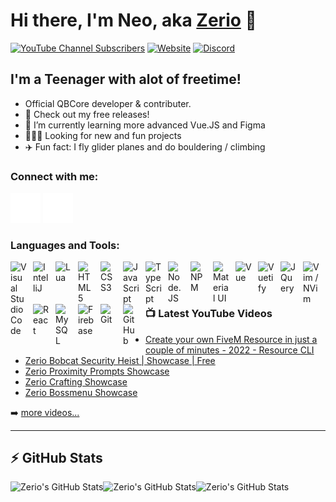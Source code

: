 # Hi there, I'm Neo, aka [Zerio][youtube] 👋 

[![YouTube Channel Subscribers](https://img.shields.io/youtube/channel/subscribers/UCPXxRNLLgvNpjvGHHMMYxmQ?logo=youtube&logoColor=red&style=for-the-badge)][youtube] <!-- [![Website](https://img.shields.io/website?label=zerio-scripts.com&url=https%3A%2F%2Fzerio-scripts.com&style=for-the-badge)](https://zerio-scripts.com) -->
[![Website](https://img.shields.io/website?label=store.zerio-scripts.com&style=for-the-badge&url=https%3A%2F%2Fstore.zerio-scripts.com)](https://store.zerio-scripts.com)
[![Discord](https://img.shields.io/discord/931629164656734238?style=for-the-badge&label=Discord%20Server)](http://discord.zerio-scripts.com)

## I'm a Teenager with alot of freetime!

- Official QBCore developer & contributer.
- 🔭 Check out my free releases!
- 🤔 I’m currently learning more advanced Vue.JS and Figma
- 🧑‍🤝‍🧑 Looking for new and fun projects
- ✈️ Fun fact: I fly glider planes and do bouldering / climbing

### Connect with me:

[![website](./img/globe-dark.svg)](https://store.zerio-scripts.com)
[![website](./img/youtube-dark.svg)](https://youtube.com/c/Zerio#gh-dark-mode-only)

### Languages and Tools:

<img align="left" alt="Visual Studio Code" width="26px" src="https://cdn.jsdelivr.net/gh/devicons/devicon/icons/vscode/vscode-original.svg" style="padding-right:10px;" />
<img align="left" alt="IntelliJ" width="26px" src="https://cdn.jsdelivr.net/gh/devicons/devicon/icons/intellij/intellij-original.svg" style="padding-right:10px;" />
<img align="left" alt="Lua" width="26px" src="https://cdn.jsdelivr.net/gh/devicons/devicon/icons/lua/lua-plain.svg" style="padding-right:10px;" />
<img align="left" alt="HTML5" width="26px" src="https://cdn.jsdelivr.net/gh/devicons/devicon/icons/html5/html5-original.svg" style="padding-right:10px;" />
<img align="left" alt="CSS3" width="26px" src="https://cdn.jsdelivr.net/gh/devicons/devicon/icons/css3/css3-original.svg" style="padding-right:10px;" />
<img align="left" alt="JavaScript" width="26px" src="https://cdn.jsdelivr.net/gh/devicons/devicon/icons/javascript/javascript-original.svg" style="padding-right:10px;" />
<img align="left" alt="TypeScript" width="26px" src="https://cdn.jsdelivr.net/gh/devicons/devicon/icons/typescript/typescript-original.svg" style="padding-right:10px;" />
<img align="left" alt="Node.JS" width="26px" src="https://cdn.jsdelivr.net/gh/devicons/devicon/icons/nodejs/nodejs-plain.svg" style="padding-right:10px;" />
<img align="left" alt="NPM" width="26px" src="https://cdn.jsdelivr.net/gh/devicons/devicon/icons/npm/npm-original-wordmark.svg" style="padding-right:10px;" />
<img align="left" alt="Material UI" width="26px" src="https://cdn.jsdelivr.net/gh/devicons/devicon/icons/materialui/materialui-original.svg" style="padding-right:10px;" />
<img align="left" alt="Vue" width="26px" src="https://cdn.jsdelivr.net/gh/devicons/devicon/icons/vuejs/vuejs-original.svg" style="padding-right:10px;" />
<img align="left" alt="Vuetify" width="26px" src="https://cdn.jsdelivr.net/gh/devicons/devicon/icons/vuetify/vuetify-original.svg" style="padding-right:10px;" />
<img align="left" alt="JQuery" width="26px" src="https://cdn.jsdelivr.net/gh/devicons/devicon/icons/jquery/jquery-original.svg" style="padding-right:10px;" />
<img align="left" alt="Vim / NVim" width="26px" src="https://cdn.jsdelivr.net/gh/devicons/devicon/icons/vim/vim-original.svg" style="padding-right:10px;" />
<img align="left" alt="React" width="26px" src="https://cdn.jsdelivr.net/gh/devicons/devicon/icons/react/react-original.svg" style="padding-right:10px;" />
<img align="left" alt="MySQL" width="26px" src="https://cdn.jsdelivr.net/gh/devicons/devicon/icons/mysql/mysql-original.svg" style="padding-right:10px;" />
<img align="left" alt="Firebase" width="26px" src="https://cdn.jsdelivr.net/gh/devicons/devicon/icons/firebase/firebase-plain.svg" style="padding-right:10px;" />
<img align="left" alt="Git" width="26px" src="https://cdn.jsdelivr.net/gh/devicons/devicon/icons/git/git-original.svg" style="padding-right:10px;" />
<img align="left" alt="GitHub" width="26px" src="https://user-images.githubusercontent.com/3369400/139447912-e0f43f33-6d9f-45f8-be46-2df5bbc91289.png" style="padding-right:10px;" />

<br />
<br />

---

### 📺 Latest YouTube Videos

<!-- YOUTUBE:START -->
- [Create your own FiveM Resource in just a couple of minutes - 2022 - Resource CLI](https://www.youtube.com/watch?v=9TBuQu9VqF4)
- [Zerio Bobcat Security Heist | Showcase | Free](https://www.youtube.com/watch?v=P0h3W8WqN2M)
- [Zerio Proximity Prompts Showcase](https://www.youtube.com/watch?v=S2k_cC64QG8)
- [Zerio Crafting Showcase](https://www.youtube.com/watch?v=6Wxj8g2F98s)
- [Zerio Bossmenu Showcase](https://www.youtube.com/watch?v=h4vvz2NTLFI)
<!-- YOUTUBE:END -->

➡️ [more videos...](https://youtube.com/c/Zerio)

---

## :zap: GitHub Stats
<img align="left" alt="Zerio's GitHub Stats" src="https://github-readme-stats.vercel.app/api/top-langs?username=Z3rio&show_icons=true&hide_border=false&icon_color=FFE400&theme=tokyonight&border_color=black" />
<img align="left" alt="Zerio's GitHub Stats" src="https://github-readme-stats.vercel.app/api?username=Z3rio&show_icons=true&hide_border=false&icon_color=FFE400&theme=tokyonight&border_color=black" />
<img alt="Zerio's GitHub Stats" src="https://github-profile-trophy.vercel.app/?username=Z3rio&theme=darkhub"/>

[website]: https://zerio-scripts.com
[store]: https://store.zerio-scripts.com
[youtube]: https://youtube.com/Zerio
